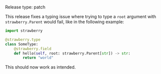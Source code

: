 Release type: patch

This release fixes a typing issue where trying to type a `root` argument with
`strawberry.Parent` would fail, like in the following example:

```python
import strawberry

@strawberry.type
class SomeType:
    @strawberry.field
    def hello(self, root: strawberry.Parent[str]) -> str:
        return "world"
```

This should now work as intended.
